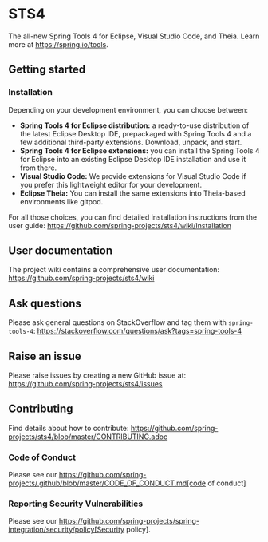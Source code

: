 # STS4

The all-new Spring Tools 4 for Eclipse, Visual Studio Code, and Theia. Learn more at https://spring.io/tools.

## Getting started

### Installation

Depending on your development environment, you can choose between:

- __Spring Tools 4 for Eclipse distribution:__ a ready-to-use distribution of the latest Eclipse Desktop IDE, prepackaged with Spring Tools 4 and a few additional third-party extensions. Download, unpack, and start.
- __Spring Tools 4 for Eclipse extensions:__ you can install the Spring Tools 4 for Eclipse into an existing Eclipse Desktop IDE installation and use it from there.
- __Visual Studio Code:__ We provide extensions for Visual Studio Code if you prefer this lightweight editor for your development.
- __Eclipse Theia:__ You can install the same extensions into Theia-based environments like gitpod.

For all those choices, you can find detailed installation instructions from the user guide:
https://github.com/spring-projects/sts4/wiki/Installation

## User documentation

The project wiki contains a comprehensive user documentation:
https://github.com/spring-projects/sts4/wiki

## Ask questions

Please ask general questions on StackOverflow and tag them with `spring-tools-4`:
https://stackoverflow.com/questions/ask?tags=spring-tools-4

## Raise an issue

Please raise issues by creating a new GitHub issue at:
https://github.com/spring-projects/sts4/issues

## Contributing

Find details about how to contribute:
https://github.com/spring-projects/sts4/blob/master/CONTRIBUTING.adoc

### Code of Conduct

Please see our https://github.com/spring-projects/.github/blob/master/CODE_OF_CONDUCT.md[code of conduct]

### Reporting Security Vulnerabilities

Please see our https://github.com/spring-projects/spring-integration/security/policy[Security policy].
